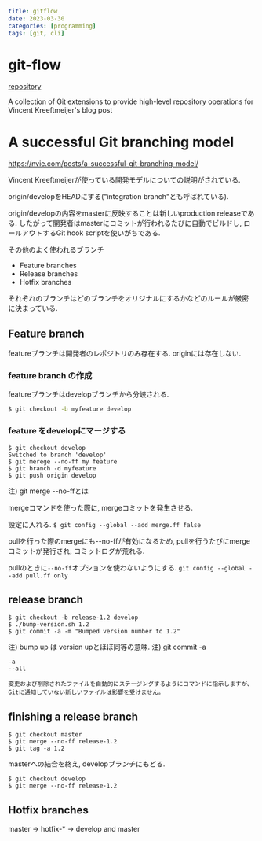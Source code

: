 ```yaml
title: gitflow
date: 2023-03-30
categories: [programming]
tags: [git, cli]
```

# git-flow

[repository](https://github.com/nvie/gitflow)


A collection of Git extensions to provide high-level repository operations for
Vincent Kreeftmeijer's blog post


# A successful Git branching model

https://nvie.com/posts/a-successful-git-branching-model/

Vincent Kreeftmeijerが使っている開発モデルについての説明がされている.



origin/developをHEADにする("integration branch"とも呼ばれている).

origin/developの内容をmasterに反映することは新しいproduction
releaseである. したがって開発者はmasterにコミットが行われるたびに自動でビルドし, ロールアウトするGit hook scriptを使いがちである.

その他のよく使われるブランチ
- Feature branches
- Release branches
- Hotfix branches

それぞれのブランチはどのブランチをオリジナルにするかなどのルールが厳密に決まっている.

## Feature branch
featureブランチは開発者のレポジトリのみ存在する. originには存在しない.

### feature branch の作成

featureブランチはdevelopブランチから分岐される.

```sh
$ git checkout -b myfeature develop
```


### feature をdevelopにマージする

```
$ git checkout develop
Switched to branch 'develop'
$ git merege --no-ff my feature
$ git branch -d myfeature
$ git push origin develop
```

注) git merge --no-ffとは

mergeコマンドを使った際に, mergeコミットを発生させる.

設定に入れる.
`$ git config --global --add merge.ff false`

pullを行った際のmergeにも--no-ffが有効になるため,
pullを行うたびにmergeコミットが発行され, コミットログが荒れる.

pullのときに`--no-ff`オプションを使わないようにする.
`git config --global --add pull.ff only`

## release branch

```
$ git checkout -b release-1.2 develop
$ ./bump-version.sh 1.2
$ git commit -a -m "Bumped version number to 1.2"
```

注) bump up は version upとほぼ同等の意味.
注) git commit -a

```
-a
--all

変更および削除されたファイルを自動的にステージングするようにコマンドに指示しますが、Gitに通知していない新しいファイルは影響を受けません。
```

## finishing a release branch

```
$ git checkout master
$ git merge --no-ff release-1.2
$ git tag -a 1.2
```

masterへの結合を終え, developブランチにもどる.

```
$ git checkout develop
$ git merge --no-ff release-1.2
```

## Hotfix branches

master &rarr; hotfix-* &rarr; develop and master



